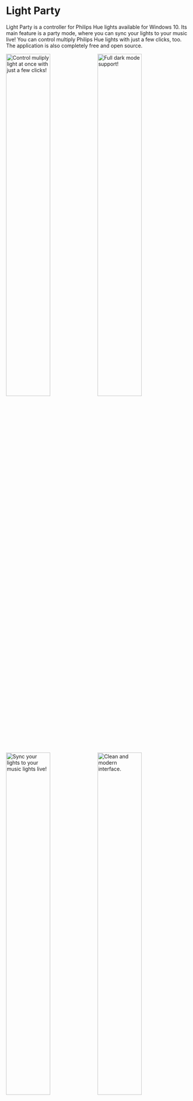 # Light Party
Light Party is a controller for Philips Hue lights available for Windows 10. Its main feature is a party mode, where you can sync your lights to your music live! You can control multiply Philips Hue lights with just a few clicks, too. The application is also completely free and open source.

[<img width="49%" src="https://clemenskoprolin.com/lightparty/images/sharing/screenhots/english/screenhot_2_english.png" alt="Control muliply light at once with just a few clicks!">](https://clemenskoprolin.com/lightparty/images/sharing/screenhots/english/screenhot_2_english.png)
[<img width="49%" src="https://clemenskoprolin.com/lightparty/images/sharing/screenhots/english/screenhot_3_english.png" alt="Full dark mode support!">](https://clemenskoprolin.com/lightparty/images/sharing/screenhots/english/screenhot_3_english.png)
[<img width="49%" src="https://clemenskoprolin.com/lightparty/images/sharing/screenhots/english/screenhot_1_english.png" alt="Sync your lights to your music lights live!">](https://clemenskoprolin.com/lightparty/images/sharing/screenhots/english/screenhot_1_english.png)
[<img width="49%" src="https://clemenskoprolin.com/lightparty/images/sharing/screenhots/english/screenhot_4_english.png" alt="Clean and modern interface.">](https://clemenskoprolin.com/lightparty/images/sharing/screenhots/english/screenhot_4_english.png)

[<img width="180" src="https://clemenskoprolin.com/lightparty/images/sharing/website.svg" alt="Website">](https://clemenskoprolin.com/lightparty/)
[<img width="180" src="https://clemenskoprolin.com/lightparty/images/logos/GetItFromMicrosoftStore/GetItFromMircosoftStore_eng.svg" alt="Get this app from Microsoft Store">](https://www.microsoft.com/en-us/p/light-party/9n5kgbnczrj4)

The application is written with the Universal Windows Platform in C# and with the help of some amazing tools:
- [Q42.HueApi](https://github.com/Q42/Q42.HueApi) by Q42 - Copyright (C) 2013 Q42 - [MIT License](https://github.com/Q42/Q42.HueApi/blob/master/LICENSE.txt)
- [Windows Community Toolkit](https://github.com/windows-toolkit/WindowsCommunityToolkit) by .NET Foundation - Copyright (c) .NET Foundation and Contributors - [MIT License](https://github.com/windows-toolkit/WindowsCommunityToolkit/blob/master/license.md)
- [Windows UI Library](https://github.com/microsoft/microsoft-ui-xaml) by Microsoft Corporation - Copyright (c) Microsoft Corporation - [MIT License](https://github.com/microsoft/microsoft-ui-xaml/blob/master/LICENSE)
- [Click Icon, Symbol by Iconpacks](https://www.iconpacks.net/free-icon/click-2384.html) - Copyright © 2020 IconPacks - [Terms](https://www.iconpacks.net/terms/)

### Download
You can always download the newest stable version of Light Party from the [Microsoft Store](http://www.microsoft.com/en-us/store/apps/windows). As an alternative you are also able to [download the latest releases manually](https://github.com/clemenskoprolin/light-party/releases).

### Roadmap
- ~~Release of version 1.0.0~~
- Many, many, many bug fixes
- Comment all parts of the source code (At the beginning Light Party was developed just for fun, so currently not all parts of the source code are commented)
- Support for internal audio in Party Mode

### I found a bug (or have a feature request)!
There two ways to get in contact. Firstly, you can [directly contact me](https://clemenskoprolin.com/contactme/) e.g. per email or you can [open an issue on GitHub](https://github.com/clemenskoprolin/light-party/issues).

### License and Privacy Policy
By using Light Party, you hereby consent to it's [Privacy Policy](https://clemenskoprolin.com/lightparty/legal/privacypolicy/). There is also a [summary of the Privacy Policy](https://clemenskoprolin.com/lightparty/legal/).

This application uses the [GNU AFFERO GENERAL PUBLIC LICENSE Version 3](https://clemenskoprolin.com/lightparty/legal/license/license.txt). [choosealicense.com](https://choosealicense.com/licenses/agpl-3.0/) from GitHub Inc. provides a summary about the license.

### More Information
You can find out more about Light Party on the [offical website](https://clemenskoprolin.com/lightparty/) and in the [documentation](https://clemenskoprolin.com/lightparty/docs/).
